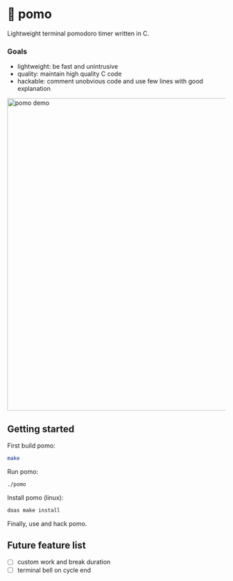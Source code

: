 # 🍅 pomo
Lightweight terminal pomodoro timer written in C.

### Goals
- lightweight: be fast and unintrusive
- quality: maintain high quality C code
- hackable: comment unobvious code and use few lines with good explanation

<img alt="pomo demo" src="https://raafay.world/images/projects/pomo.gif" width="720" />

## Getting started
First build pomo:
```sh
make
```

Run pomo:
```sh
./pomo
```

Install pomo (linux):
```sh
doas make install
```

Finally, use and hack pomo.

## Future feature list
- [ ] custom work and break duration
- [ ] terminal bell on cycle end

